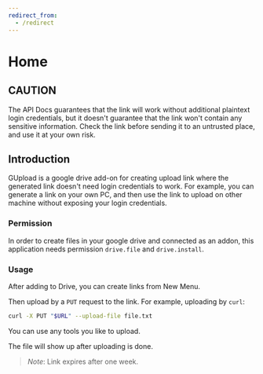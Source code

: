 ```yaml
---
redirect_from:
  - /redirect
---
```

# Home
## CAUTION
The API Docs guarantees that the link will work without additional plaintext login credentials, but it doesn't guarantee that the link won't contain any sensitive information. Check the link before sending it to an untrusted place, and use it at your own risk.

## Introduction

GUpload is a google drive add-on for creating upload link where the generated link doesn't need login credentials to work. For example, you can generate a link on your own PC, and then use the link to upload on other machine without exposing your login credentials.

### Permission
In order to create files in your google drive and connected as an addon, this application needs permission `drive.file` and `drive.install`.
### Usage

After adding to Drive, you can create links from New Menu.

Then upload by a `PUT` request to the link. For example, uploading by `curl`:
```bash
curl -X PUT "$URL" --upload-file file.txt
```
You can use any tools you like to upload.

The file will show up after uploading is done.

> *Note*: Link expires after one week.
